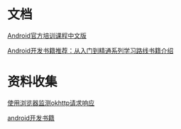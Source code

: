 # 文档

[Android官方培训课程中文版](http://wiki.jikexueyuan.com/project/android-training-geek/)

[Android开发书籍推荐：从入门到精通系列学习路线书籍介绍](https://www.diycode.cc/wiki/androidbook)

# 资料收集

[使用浏览器监测okhttp请求响应](https://github.com/adibfara/WatchTower)

[android开发书籍](http://www.jizhuomi.com/android/book/)

